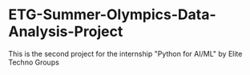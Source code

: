 # ETG-Summer-Olympics-Data-Analysis-Project
This is the second project for the internship "Python for AI/ML" by Elite Techno Groups
